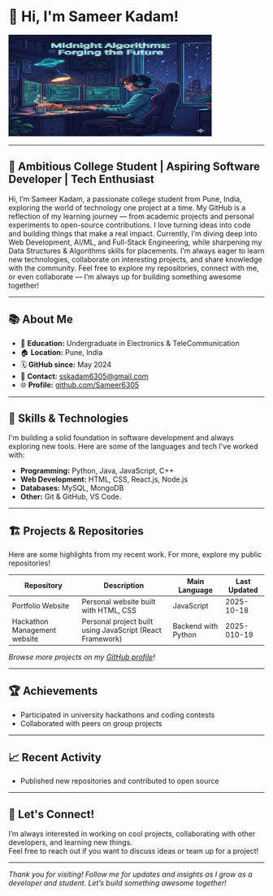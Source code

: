 # 👋 Hi, I'm Sameer Kadam!

<img src="git.image.png" alt="Profile Banner" width="400" height="200"/>


---

## 🚀 Ambitious College Student | Aspiring Software Developer | Tech Enthusiast

Hi, I’m Sameer Kadam, a passionate college student from Pune, India, exploring the world of technology one project at a time. My GitHub is a reflection of my learning journey — from academic projects and personal experiments to open-source contributions. I love turning ideas into code and building things that make a real impact. Currently, I’m diving deep into Web Development, AI/ML, and Full-Stack Engineering, while sharpening my Data Structures & Algorithms skills for placements. I’m always eager to learn new technologies, collaborate on interesting projects, and share knowledge with the community. Feel free to explore my repositories, connect with me, or even collaborate — I’m always up for building something awesome together!

---

## 📚 About Me

- 🏫 **Education:** Undergraduate in Electronics & TeleCommunication  
- 🏠 **Location:** Pune, India  
- 🗓️ **GitHub since:** May 2024  
- 📧 **Contact:** sskadam6305@gmail.com  
- 🌐 **Profile:** [github.com/Sameer6305](https://github.com/Sameer6305)

---

## 💼 Skills & Technologies

I'm building a solid foundation in software development and always exploring new tools. Here are some of the languages and tech I've worked with:

- **Programming:** Python, Java, JavaScript, C++
- **Web Development:** HTML, CSS, React.js, Node.js
- **Databases:** MySQL, MongoDB
- **Other:** Git & GitHub, VS Code.

---

## 🏗️ Projects & Repositories

Here are some highlights from my recent work. For more, explore my public repositories!

| Repository | Description | Main Language | Last Updated |
|------------|-------------|---------------|--------------|
| Portfolio Website | Personal website built with HTML, CSS | JavaScript | 2025-10-18 |
| Hackathon Management website | Personal project built using JavaScript (React Framework) | Backend with Python | 2025-010-19 |

*Browse more projects on my [GitHub profile](https://github.com/Sameer6305)!*

---

## 🏆 Achievements

- Participated in university hackathons and coding contests
- Collaborated with peers on group projects

---

## 📈 Recent Activity

- Published new repositories and contributed to open source

---

## 🤝 Let's Connect!

I’m always interested in working on cool projects, collaborating with other developers, and learning new things.  
Feel free to reach out if you want to discuss ideas or team up for a project!

---

*Thank you for visiting! Follow me for updates and insights as I grow as a developer and student. Let’s build something awesome together!*
